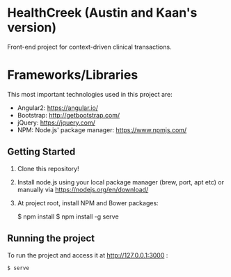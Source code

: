 # HealthCreek (Austin and Kaan's version)

Front-end project for context-driven clinical transactions.

# Frameworks/Libraries

This most important technologies used in this project are:

* Angular2: https://angular.io/
* Bootstrap: http://getbootstrap.com/
* jQuery: https://jquery.com/
* NPM: Node.js' package manager: https://www.npmjs.com/

## Getting Started

1. Clone this repository!
1. Install node.js using your local package manager (brew, port, apt etc) or manually via https://nodejs.org/en/download/
1. At project root, install NPM and Bower packages:

    $ npm install
	$ npm install -g serve


## Running the project

To run the project and access it at http://127.0.0.1:3000 :

    $ serve
